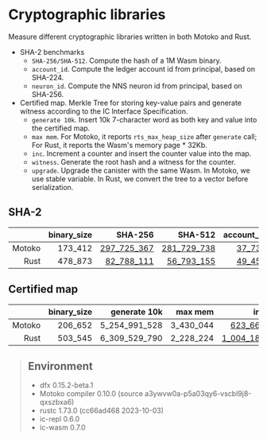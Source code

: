 # Cryptographic libraries

Measure different cryptographic libraries written in both Motoko and Rust.

* SHA-2 benchmarks
  + `SHA-256/SHA-512`. Compute the hash of a 1M Wasm binary.
  + `account_id`. Compute the ledger account id from principal, based on SHA-224.
  + `neuron_id`. Compute the NNS neuron id from principal, based on SHA-256.
* Certified map. Merkle Tree for storing key-value pairs and generate witness according to the IC Interface Specification.
  + `generate 10k`. Insert 10k 7-character word as both key and value into the certified map.
  + `max mem`. For Motoko, it reports `rts_max_heap_size` after `generate` call; For Rust, it reports the Wasm's memory page * 32Kb.
  + `inc`. Increment a counter and insert the counter value into the map.
  + `witness`. Generate the root hash and a witness for the counter.
  + `upgrade`. Upgrade the canister with the same Wasm. In Motoko, we use stable variable. In Rust, we convert the tree to a vector before serialization.

## SHA-2

| |binary_size|SHA-256|SHA-512|account_id|neuron_id|
|--:|--:|--:|--:|--:|--:|
|Motoko|173_412|[297_725_367](Motoko_sha256.svg)|[281_729_738](Motoko_sha512.svg)|[37_735](Motoko_to_account.svg)|[27_166](Motoko_to_neuron.svg)|
|Rust|478_873|[82_788_111](Rust_sha256.svg)|[56_793_155](Rust_sha512.svg)|[49_455](Rust_to_account.svg)|[52_124](Rust_to_neuron.svg)|

## Certified map

| |binary_size|generate 10k|max mem|inc|witness|upgrade|
|--:|--:|--:|--:|--:|--:|--:|
|Motoko|206_652|5_254_991_528|3_430_044|[623_666](Motoko_inc.svg)|[436_318](Motoko_witness.svg)|[274_614_372](Motoko_upgrade.svg)|
|Rust|503_545|6_309_529_790|2_228_224|[1_004_189](Rust_inc.svg)|[301_445](Rust_witness.svg)|[5_926_705_911](Rust_upgrade.svg)|

> ## Environment
> * dfx 0.15.2-beta.1
> * Motoko compiler 0.10.0 (source a3ywvw0a-p5a03qy6-vscbl9j8-qxszbxa6)
> * rustc 1.73.0 (cc66ad468 2023-10-03)
> * ic-repl 0.6.0
> * ic-wasm 0.7.0
